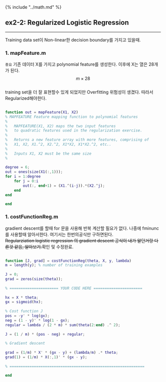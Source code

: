 {% include "../math.md" %}  

  
  
## ex2-2: Regularized Logistic Regression  
---  
  
Training data set이 Non-linear한 decision boundary를 가지고 있을때.  
  
### 1. mapFeature.m  
`중요` 기존 데이터 X를 가지고 polynomial feature를 생성한다. 이후에 X는 열은 28개가 된다. $$m \times 28$$   
training set을 더 잘 표현할수 있게 되었지만 Overfitting 위험성이 생겼다. 따라서 Regularized해야한다.   
  
```matlab  
  
function out = mapFeature(X1, X2)  
% MAPFEATURE Feature mapping function to polynomial features  
%  
%   MAPFEATURE(X1, X2) maps the two input features  
%   to quadratic features used in the regularization exercise.  
%  
%   Returns a new feature array with more features, comprising of   
%   X1, X2, X1.^2, X2.^2, X1*X2, X1*X2.^2, etc..  
%  
%   Inputs X1, X2 must be the same size  
%  
  
degree = 6;  
out = ones(size(X1(:,1)));  
for i = 1:degree  
    for j = 0:i  
        out(:, end+1) = (X1.^(i-j)).*(X2.^j);  
    end  
end  
  
end  
```  
  
### 1. costFunctionReg.m  
  
gradient descent를 할때 for 문을 사용해 반복 계산할 필요가 없다. 나중에 fminunc를 사용할때 알아서한다. 여기서는 한번의공식만 구하면된다.   
~~Regularziation logistic regression 의 gradient descent 공식이 내가 알던거랑 다른것 같음, 알아보기.~~확인 및 수정완료.  
  
```matlab  
  
function [J, grad] = costFunctionReg(theta, X, y, lambda)  
m = length(y); % number of training examples  
  
J = 0;  
grad = zeros(size(theta));  
  
% ====================== YOUR CODE HERE ======================  
  
hx = X * theta;  
gx = sigmoid(hx);  
  
% Cost function J  
pos = -y' * log(gx);  
neg = (1 - y)' * log(1 - gx);  
regular = lambda / (2 * m) * sum(theta(2:end) .^ 2);  
  
J = (1 / m) * (pos - neg) + regular;  
  
% Gradient descent  
  
grad = (1/m) * X' * (gx - y) + (lambda/m) .* theta;  
grad(1) = (1/m) * X(:,1)' * (gx - y);  
  
% =============================================================  
  
end  
```  
  
